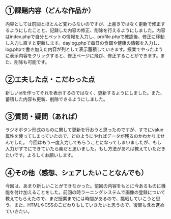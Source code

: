 ## ①課題内容（どんな作品か）
内容としては前回とほとんど変わらないのですが、上書きではなく更新で修正するようにしたことと、記録した内容の修正、削除を行えるようにしました。内容はindex.phpで自分とペットの情報を入力し、profile.phpで確認後、修正に移動し入力し直すと更新します。daylog.phpで毎日の食餌や健康の情報を入力し、log.phpで書き加えた内容が列として表示蓄積していきます。授業でやったように表示内容をクリックすると、修正ページに飛び、修正することができます。また、削除も可能です。

## ②工夫した点・こだわった点
新しいidを作ってそれを表示するのではなく、更新するようにしました。また、蓄積した内容も更新、削除できるようにしました。


## ③質問・疑問（あれば）
ラジオボタン形式のものに関して更新を行おうと思ったのですが、すでにvalue属性を使ってしまっていたので、どのようにやればデータが残るのかわかりませんでした。
今回はもう一度入力してもらうことになってしまいましたが、もし入力がすでにできていたら楽だと思いました。もし方法があれば教えていただきたいです。よろしくお願いします。


## ④その他（感想、シェアしたいことなんでも）
今回は、あまり新しいことができなかった。前回の内容をもとに今あるものに機能を付け加えることをした。前回の時ラーニングシステムで画像の登録について教えてもらえたので、まだ授業までには時間があるので、挑戦していこうと思う。また、HTMLやCSSのこだわりもしていきたいと思うので、復習も含め進めていきたい。
